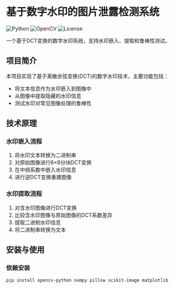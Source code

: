# 基于数字水印的图片泄露检测系统

![Python](https://img.shields.io/badge/Python-3.7%2B-blue)
![OpenCV](https://img.shields.io/badge/OpenCV-4.5%2B-green)
![License](https://img.shields.io/badge/License-MIT-orange)

一个基于DCT变换的数字水印系统，支持水印嵌入、提取和鲁棒性测试。

## 项目简介

本项目实现了基于离散余弦变换(DCT)的数字水印技术，主要功能包括：
- 将文本信息作为水印嵌入到图像中
- 从图像中提取隐藏的水印信息
- 测试水印对常见图像处理的鲁棒性

## 技术原理

### 水印嵌入流程
1. 将水印文本转换为二进制串
2. 对原始图像进行8×8分块DCT变换
3. 在中频系数中嵌入水印信息
4. 进行逆DCT变换重建图像

### 水印提取流程
1. 对含水印图像进行DCT变换
2. 比较含水印图像与原始图像的DCT系数差异
3. 提取二进制水印信息
4. 将二进制串转换为文本

## 安装与使用

### 依赖安装
```bash
pip install opencv-python numpy pillow scikit-image matplotlib
